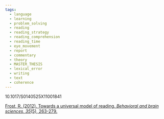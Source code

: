 ```yaml
---
tags:
  - language
  - learning
  - problem_solving
  - reading
  - reading_strategy
  - reading_comprehension
  - reading_time
  - eye_movement
  - report
  - commentary
  - theory
  - MASTER_THESIS
  - lexical_error
  - writing
  - text
  - coherence
---
```

10.1017/S0140525X11001841

[Frost, R. (2012). Towards a universal model of reading. _Behavioral and brain sciences_, _35_(5), 263-279.](https://pmc.ncbi.nlm.nih.gov/articles/PMC3677812/)